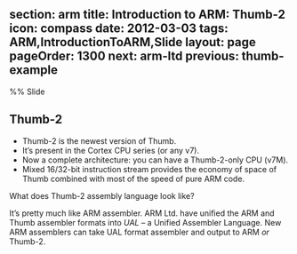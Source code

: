 section: arm
title: Introduction to ARM: Thumb-2
icon: compass
date: 2012-03-03
tags: ARM,IntroductionToARM,Slide
layout: page
pageOrder: 1300
next: arm-ltd
previous: thumb-example
----

%% Slide
  
## Thumb-2

* Thumb-2 is the newest version of Thumb.
* It’s present in the Cortex CPU series (or any v7).
* Now a complete architecture: you can have a Thumb-2-only CPU (v7M).
* Mixed 16/32-bit instruction stream provides the economy of space of Thumb combined with most of the speed of pure ARM code.

What does Thumb-2 assembly language look like?

It’s pretty much like ARM assembler. ARM Ltd. have unified the ARM and Thumb assembler formats into *UAL* – a Unified Assembler Language. New ARM assemblers can take UAL format assembler and output to ARM *or* Thumb-2.

